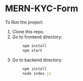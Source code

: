 # MERN-KYC-Form

To Run the project:
  1. Clone this repo.
  2. Go to frontend directory:
  ```js
          npm install
          npm start
  ```
  3. Go to backend directory:
  ```js
          npm install
          node index.js
  ```
